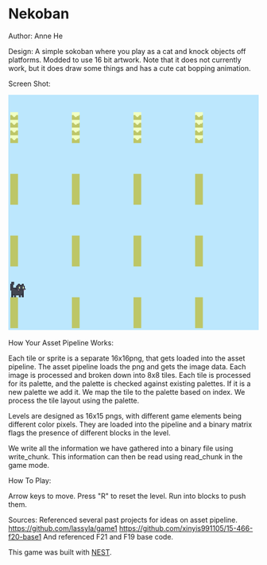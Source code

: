 # Nekoban

Author: Anne He

Design: A simple sokoban where you play as a cat and knock objects off platforms. Modded to use 16 bit artwork.
Note that it does not currently work, but it does draw some things and has a cute cat bopping animation.

Screen Shot:

![Screen Shot](screenshot2.png)

How Your Asset Pipeline Works:

Each tile or sprite is a separate 16x16png, that gets loaded into the asset pipeline. The asset pipeline loads the png and gets the image data.
Each image is processed and broken down into 8x8 tiles. Each tile is processed for its palette, and the palette is checked against existing palettes.
If it is a new palette we add it. We map the tile to the palette based on index. We process the tile layout using the palette. 

Levels are designed as 16x15 pngs, with different game elements being different color pixels. They are loaded into the pipeline and a binary matrix flags the presence of different blocks in the level.

We write all the information we have gathered into a binary file using write_chunk. This information can then be read using read_chunk in the game mode.

How To Play:

Arrow keys to move. Press "R" to reset the level. Run into blocks to push them.

Sources: Referenced several past projects for ideas on asset pipeline.
https://github.com/lassyla/game1
https://github.com/xinyis991105/15-466-f20-base1
And referenced F21 and F19 base code.

This game was built with [NEST](NEST.md).

